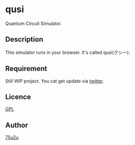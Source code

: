 # qusi  

Quantum Circuit Simulator.

## Description

This simulator runs in your browser. It's called qusi(クシー).  

## Requirement

Still WIP project. You cat get update via [twitter](https://twitter.com/crane_memory).  

## Licence

[GPL](https://github.com/75u2u/qsim/blob/master/LICENSE)

## Author

[75u2u](https://github.com/75u2u)

